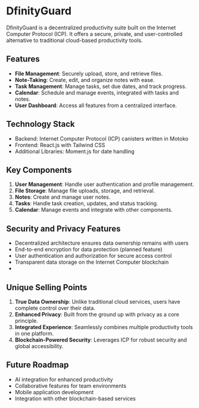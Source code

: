 # DfinityGuard

DfinityGuard is a decentralized productivity suite built on the Internet Computer Protocol (ICP). It offers a secure, private, and user-controlled alternative to traditional cloud-based productivity tools.

## Features

- **File Management**: Securely upload, store, and retrieve files.
- **Note-Taking**: Create, edit, and organize notes with ease.
- **Task Management**: Manage tasks, set due dates, and track progress.
- **Calendar**: Schedule and manage events, integrated with tasks and notes.
- **User Dashboard**: Access all features from a centralized interface.

## Technology Stack

- Backend: Internet Computer Protocol (ICP) canisters written in Motoko
- Frontend: React.js with Tailwind CSS
- Additional Libraries: Moment.js for date handling

## Key Components

1. **User Management**: Handle user authentication and profile management.
2. **File Storage**: Manage file uploads, storage, and retrieval.
3. **Notes**: Create and manage user notes.
4. **Tasks**: Handle task creation, updates, and status tracking.
5. **Calendar**: Manage events and integrate with other components.

## Security and Privacy Features

- Decentralized architecture ensures data ownership remains with users
- End-to-end encryption for data protection (planned feature)
- User authentication and authorization for secure access control
- Transparent data storage on the Internet Computer blockchain
- 
## Unique Selling Points

1. **True Data Ownership**: Unlike traditional cloud services, users have complete control over their data.
2. **Enhanced Privacy**: Built from the ground up with privacy as a core principle.
3. **Integrated Experience**: Seamlessly combines multiple productivity tools in one platform.
4. **Blockchain-Powered Security**: Leverages ICP for robust security and global accessibility.

## Future Roadmap

- AI integration for enhanced productivity
- Collaborative features for team environments
- Mobile application development
- Integration with other blockchain-based services

